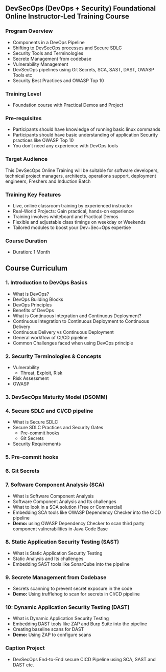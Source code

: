 ## DevSecOps (DevOps + Security) Foundational Online Instructor-Led Training Course

### Program Overview
- Components in a DevOps Pipeline
- Shifting to DevSecOps processes and Secure SDLC
- Security Tools and Terminologies
- Secrete Management from codebase
- Vulnerability Management
- DevSecOps pipelines using Git Secrets, SCA, SAST, DAST, OWASP Tools etc
- Security Best Practices and OWASP Top 10

### Training Level
- Foundation course with Practical Demos and Project

### Pre-requisites
- Participants should have knowledge of running basic linux commands
- Participants should have basic understanding of application Security practices like OWASP Top 10
- You don’t need any experience with DevOps tools

### Target Audience
This DevSecOps Online Training will be suitable for software developers, technical project managers, architects, operations support, deployment engineers, Freshers and Induction Batch

### Training Key Features
- Live, online classroom training by experienced instructor
- Real-World Projects: Gain practical, hands-on experience
- Training involves whiteboard and Practical Demos
- Flexible and adjustable class timings on weekday or Weekends
- Tailored modules to boost your Dev+Sec+Ops expertise

### Course Duration
- Duration: 1 Month

## Course Curriculum

### 1. Introduction to DevOps Basics
- What is DevOps?
- DevOps Building Blocks
- DevOps Principles
- Benefits of DevOps
- What is Continuous Integration and Continuous Deployment?
- Continuous Integration to Continuous Deployment to Continuous Delivery
- Continuous Delivery vs Continuous Deployment
- General workflow of CI/CD pipeline
- Common Challenges faced when using DevOps principle

### 2. Security Terminologies & Concepts
- Vulnerability
	- Threat, Exploit, Risk
- Risk Assessment
- OWASP

### 3. DevSecOps Maturity Model (DSOMM)
  
### 4. Secure SDLC and CI/CD pipeline
- What is Secure SDLC
- Secure SDLC Practices and Security Gates
	- Pre-commit hooks
	- Git Secrets 
- Security Requirements

### 5. Pre-commit hooks


### 6. Git Secrets


### 7. Software Component Analysis (SCA)
- What is Software Component Analysis
- Software Component Analysis and Its challenges
- What to look in a SCA solution (Free or Commercial)
- Embedding SCA tools like OWASP Dependency Checker into the CICD pipeline
- **Demo:** using OWASP Dependency Checker to scan third party component vulnerabilities in Java Code Base

### 8. Static Application Security Testing (SAST)
- What is Static Application Security Testing
- Static Analysis and Its challenges
- Embedding SAST tools like SonarQube into the pipeline

### 9. Secrete Management from Codebase
- Secrets scanning to prevent secret exposure in the code
- **Demo:** Using trufflehog to scan for secrets in CI/CD pipeline

### 10: Dynamic Application Security Testing (DAST)
- What is Dynamic Application Security Testing
- Embedding DAST tools like ZAP and Burp Suite into the pipeline
- Creating baseline scans for DAST
- **Demo:** Using ZAP to configure scans

### Caption Project
- DevSecOps End-to-End secure CICD Pipeline using SCA, SAST and DAST etc.
